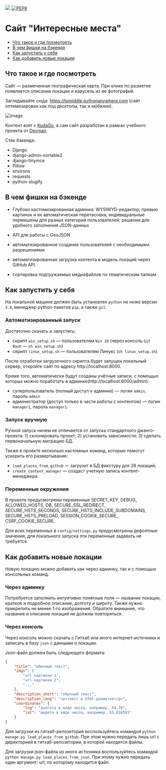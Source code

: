 [![](https://img.shields.io/badge/Django-092E20?style=for-the-badge&logo=django&logoColor=white)](https://www.djangoproject.com/) [![PEP8](https://img.shields.io/badge/code%20style-pep8-orange.svg)](https://www.python.org/dev/peps/pep-0008/)

# Сайт "Интересные места"

- [Что такое и где посмотреть](#что-такое-и-где-посмотреть)
- [В чем фишки на бэкенде](#в-чем-фишки-на-бэкенде)
- [Как запустить у себя](#как-запустить-у-себя)
- [Как добавить новые локации](#как-добавить-новые-локации)

## Что такое и где посмотреть

Сайт &mdash; размеченная географическая карта. При клике по разметке появляется описание локации и карусель из ее фотографий.

Заглядывайте сюда: https://tomiddle.pythonanywhere.com (сайт оптимизирован как под десктопы, так и мобилки).

![image](https://user-images.githubusercontent.com/60841011/136707757-9633b655-8474-49e0-a18a-87f0bc1edfc0.png)

Контент взят с [KudaGo](https://kudago.com), а сам сайт разработан в рамках учебного проекта от [Devman](https://dvmn.org).

Стек бэкенда:
- Django
- django-admin-sortable2
- django-tinymce
- Pillow
- environs
- requests
- python-slugify

## В чем фишки на бэкенде

- Глубоко кастомизированная админка: WYSIWYG-редактор; превью картинок и их автоматическая перетасовка; индивидуальные пермишены для разных категорий пользователей; решение для удобного заполнения JSON-данных

- API для работы с GeoJSON

- автоматизированное создание пользователей с необходимыми разрешениями  

- автоматизированная загрузка контента в модель локаций через GitHub API.

- сортировка подгружаемых медиафайлов по тематическим папкам

## Как запустить у себя

На локальной машине должен быть установлен `python` не ниже версии `3.8`, менеджер python-пакетов `pip`, а также `git`.  

### Автоматизированный запуск

Достаточно скачать и запустить:
- скрипт `win_setup.sh` &mdash; пользователям `Win 10` (через консоль `Git Bash` &mdash; `sh win_setup.sh`)
- скрипт `linux_setup.sh` &mdash; пользователям Линукс (`sh linux_setup.sh`) 

После отработки загрузочного скрипта будет запущен локальный сервер, откройте сайт по адресу http://localhost:8000.

Кроме того, автоматически будут созданы учётные записи, с помощью которых можно поработать в админке(http://localhost:8000/admin):
- суперпользователь (полный доступ к админке) &mdash; логин `admin`, пароль `admin`
- администратор (доступ только в части работы с контентом) &mdash; логин `manager1`, пароль `manager1`. 

### Запуск вручную  

Ручной запуск ничем не отличается от запуска стандартного джанго-проекта: 1) склонировать проект; 2) установить зависимости; 3) сделать первоначальную миграцию БД.  

Также в проекте несколько кастомных команд, которые помогут ускорить его развертывание:
- `load_places_from_github` &mdash; загрузит в БД фикстуру для 28 локаций;
- `create_content_manager` &mdash; создаст учетную запись контент-менеджера.

### Переменные окружения
В проекте предусмотрены переменные SECRET_KEY, DEBUG, ALLOWED_HOSTS, DB, SECURE_SSL_REDIRECT, SECURE_HSTS_SECONDS, SECURE_HSTS_INCLUDE_SUBDOMAINS, SECURE_HSTS_PRELOAD, SESSION_COOKIE_SECURE, CSRF_COOKIE_SECURE.  

Для всех переменных в `config/settings.py` предусмотрены дефолтные значения, для локального запуска эти переменные задавать не требуется.  

## Как добавить новые локации  

Новую локацию можно добавить как через админку, так и с помощью консольных команд. 

### Через админку

Потребуется заполнить интуитивно понятные поля &mdash; название локации, краткое и подробное описание, долготу и широту. Также нужно прикрепить не менее 1-го изображения. Обратите внимание, что название и описание локаций не должны повторяться.  

### Через консоль  

Через консоль можно скачать c Гитхаб или иного интернет-источника и записать в базу `json` с данными о локации.  

Json-файл должен быть следующего формата:

```json
{
    "title": "обычный текст",
    "imgs": [
        "url картинки 1",
        "url картинки 2",
        "..." 
    ],
    "description_short": "обычный текст",
    "description_long": "<p>текст в html-разметке</p>",
    "coordinates": {
        "lng": "долгота в виде числа, например, 54.78",
        "lat": "широта в виде числа, например, 55.816591"
    }
}
```

Для загрузки из гитхаб-репозитория воспользуйтесь командой `python manage.py load_places_from_github`. При этом нужно передать лишь url с директорией в гитхаб-репозитории, в которой находятся файлы.  

Для загрузки json-файла из иного источника воспользуйтесь командой `python manage.py load_places_from_json`. При этому нужно передать один аргумент: url, по которому находится файл.
